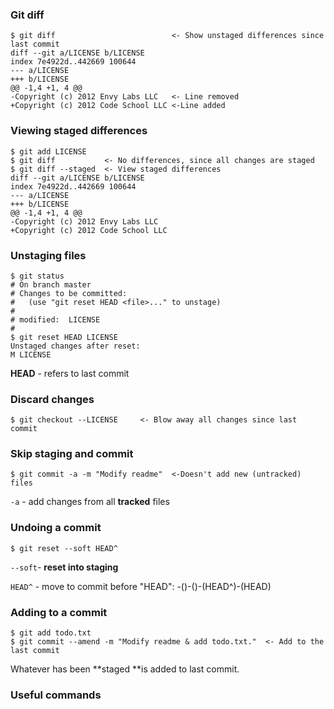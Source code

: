 ### Git diff
```
$ git diff                          <- Show unstaged differences since last commit
diff --git a/LICENSE b/LICENSE
index 7e4922d..442669 100644
--- a/LICENSE
+++ b/LICENSE
@@ -1,4 +1, 4 @@
-Copyright (c) 2012 Envy Labs LLC   <- Line removed
+Copyright (c) 2012 Code School LLC <-Line added 
```
### Viewing staged differences
```
$ git add LICENSE
$ git diff           <- No differences, since all changes are staged
$ git diff --staged  <- View staged differences
diff --git a/LICENSE b/LICENSE
index 7e4922d..442669 100644
--- a/LICENSE
+++ b/LICENSE
@@ -1,4 +1, 4 @@
-Copyright (c) 2012 Envy Labs LLC   
+Copyright (c) 2012 Code School LLC
``` 
### Unstaging files
```
$ git status
# On branch master
# Changes to be committed:
#   (use "git reset HEAD <file>..." to unstage)
#
# modified:  LICENSE
#
$ git reset HEAD LICENSE
Unstaged changes after reset:
M LICENSE
```
**HEAD** - refers to last commit
### Discard changes
```
$ git checkout --LICENSE     <- Blow away all changes since last commit
```
### Skip staging and commit
```
$ git commit -a -m "Modify readme"  <-Doesn't add new (untracked) files
```
`-a` - add changes from all **tracked** files
### Undoing a commit
```
$ git reset --soft HEAD^
```
``--soft``- **reset into staging**

``HEAD^`` - move to commit before "HEAD": -()-()-(HEAD^)-(HEAD)
### Adding to a commit
```
$ git add todo.txt
$ git commit --amend -m "Modify readme & add todo.txt."  <- Add to the last commit
```
Whatever has been **staged **is added to last commit.
### Useful commands